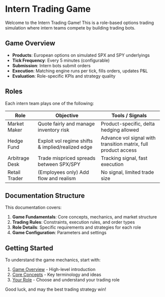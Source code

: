 # Intern Trading Game

Welcome to the Intern Trading Game! This is a role-based options trading simulation where intern teams compete by building trading bots.

## Game Overview

- **Products**: European options on simulated SPX and SPY underlyings
- **Tick Frequency**: Every 5 minutes (configurable)
- **Submission**: Intern bots submit orders
- **Execution**: Matching engine runs per tick, fills orders, updates P&L
- **Evaluation**: Role-specific KPIs and strategy quality

## Roles

Each intern team plays one of the following:

| Role          | Objective                                      | Tools / Signals                        |
|---------------|-----------------------------------------------|----------------------------------------|
| Market Maker  | Quote fairly and manage inventory risk        | Product-specific, delta hedging allowed |
| Hedge Fund    | Exploit vol regime shifts & implied/realized edge | Advance vol signal with transition matrix, full product access |
| Arbitrage Desk| Trade mispriced spreads between SPX/SPY       | Tracking signal, fast execution         |
| Retail Trader | (Employees only) Add flow and realism         | No signal, limited trade size           |

## Documentation Structure

This documentation covers:

1. **Game Fundamentals**: Core concepts, mechanics, and market structure
2. **Trading Rules**: Constraints, execution rules, and order types
3. **Role Details**: Specific requirements and strategies for each role
4. **Game Configuration**: Parameters and settings

## Getting Started

To understand the game mechanics, start with:

1. [Game Overview](game/overview.md) - High-level introduction
2. [Core Concepts](game/fundamentals/core-concepts.md) - Key terminology and ideas
3. [Your Role](game/roles/overview.md) - Choose and understand your trading role

Good luck, and may the best trading strategy win!
